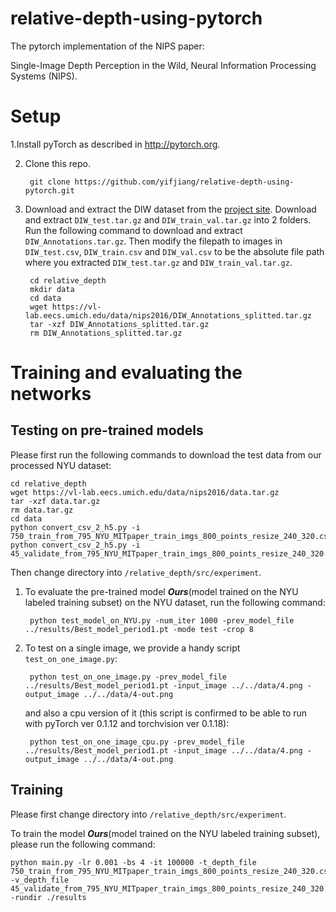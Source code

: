 # relative-depth-using-pytorch
The pytorch implementation of the NIPS paper:

Single-Image Depth Perception in the Wild,
Neural Information Processing Systems (NIPS).

# Setup

1.Install pyTorch as described in http://pytorch.org.

2. Clone this repo.

        git clone https://github.com/yifjiang/relative-depth-using-pytorch.git

3. Download and extract the DIW dataset from the [project site](http://www-personal.umich.edu/~wfchen/depth-in-the-wild/). Download and extract `DIW_test.tar.gz` and `DIW_train_val.tar.gz` into 2 folders. Run the following command to download and extract `DIW_Annotations.tar.gz`. Then modify the filepath to images in `DIW_test.csv`, `DIW_train.csv` and `DIW_val.csv` to be the absolute file path where you extracted `DIW_test.tar.gz` and `DIW_train_val.tar.gz`. 

        cd relative_depth
        mkdir data
        cd data
        wget https://vl-lab.eecs.umich.edu/data/nips2016/DIW_Annotations_splitted.tar.gz
        tar -xzf DIW_Annotations_splitted.tar.gz
        rm DIW_Annotations_splitted.tar.gz


# Training and evaluating the networks

## Testing on pre-trained models 

Please first run the following commands to download the test data from our processed NYU dataset:

    cd relative_depth
    wget https://vl-lab.eecs.umich.edu/data/nips2016/data.tar.gz
    tar -xzf data.tar.gz
    rm data.tar.gz
    cd data
    python convert_csv_2_h5.py -i 750_train_from_795_NYU_MITpaper_train_imgs_800_points_resize_240_320.csv
    python convert_csv_2_h5.py -i 45_validate_from_795_NYU_MITpaper_train_imgs_800_points_resize_240_320.csv

Then change directory into `/relative_depth/src/experiment`.

1. To evaluate the pre-trained model ***Ours***(model trained on the NYU labeled training subset) on the NYU dataset, run the following command:

        python test_model_on_NYU.py -num_iter 1000 -prev_model_file ../results/Best_model_period1.pt -mode test -crop 8

2. To test on a single image, we provide a handy script `test_on_one_image.py`:

        python test_on_one_image.py -prev_model_file ../results/Best_model_period1.pt -input_image ../../data/4.png -output_image ../../data/4-out.png

    and also a cpu version of it (this script is confirmed to be able to run with pyTorch ver 0.1.12 and torchvision ver 0.1.18):

        python test_on_one_image_cpu.py -prev_model_file ../results/Best_model_period1.pt -input_image ../../data/4.png -output_image ../../data/4-out.png

## Training 

Please first change directory into `/relative_depth/src/experiment`.

To train the model ***Ours***(model trained on the NYU labeled training subset), please run the following command:

    python main.py -lr 0.001 -bs 4 -it 100000 -t_depth_file 750_train_from_795_NYU_MITpaper_train_imgs_800_points_resize_240_320.csv -v_depth_file 45_validate_from_795_NYU_MITpaper_train_imgs_800_points_resize_240_320.csv -rundir ./results
